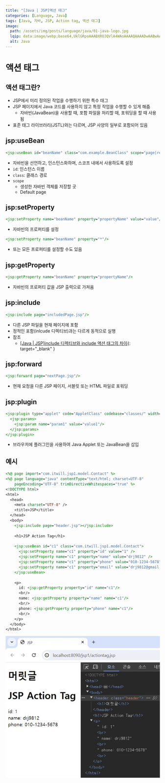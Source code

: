 ```yaml
---
title: "[Java | JSP]액션 태그"
categories: [Language, Java]
tags: [Java, 자바, JSP, Action tag, 액션 태그]
image:
  path: /assets/img/posts/language/java/01-java-logo.jpg
  lqip: data:image/webp;base64,UklGRpoAAABXRUJQVlA4WAoAAAAQAAAADwAABwAAQUxQSDIAAAARL0AmbZurmr57yyIiqE8oiG0bejIYEQTgqiDA9vqnsUSI6H+oAERp2HZ65qP/VIAWAFZQOCBCAAAA8AEAnQEqEAAIAAVAfCWkAALp8sF8rgRgAP7o9FDvMCkMde9PK7euH5M1m6VWoDXf2FkP3BqV0ZYbO6NA/VFIAAAA
  alt: Java
---
```


# 액션 태그

## 액션 태그란?

- JSP에서 미리 정의된 작업을 수행하기 위한 특수 태그
- JSP 페이지에서 Java 코드를 사용하지 않고 특정 작업을 수행할 수 있게 해줌
  + 자바빈(JavaBean)을 사용할 때, 포함 파일을 처리할 때, 포워딩을 할 때 사용됨
- 표준 태그 라이브러리(JSTL)와는 다르며, JSP 사양의 일부로 포함되어 있음

## jsp:useBean

```jsp
<jsp:useBean id="beanName" class="com.example.BeanClass" scope="page|request|session|application"/>
```

- 자바빈을 선언하고, 인스턴스화하며, 스코프 내에서 사용하도록 설정
- `id`: 인스턴스 이름
- `class`: 클래스 경로
- `scope`
  + 생성한 자바빈 객체를 저장할 곳
  + Default page

## jsp:setProperty

```jsp
<jsp:setProperty name="beanName" property="propertyName" value="value"/>
```

- 자바빈의 프로퍼티를 설정

```jsp
<jsp:setProperty name="beanName" property="*"/>
```

- 또는 모든 프로퍼티를 설정할 수도 있음

## jsp:getProperty

```jsp
<jsp:getProperty name="beanName" property="propertyName"/>
```

- 자바빈의 프로퍼티 값을 JSP 출력으로 가져옴

## jsp:include

```jsp
<jsp:include page="includedPage.jsp"/>
```

- 다른 JSP 파일을 현재 페이지에 포함
- 정적인 포함(inlcude 디렉티브)과는 다르게 동적으로 실행
- 참조
  + [[Java \| JSP]include 디렉티브와 include 액션 태그의 차이](https://drj9812.github.io/posts/the-difference-between-include-directive-and-include-action-tag/){: target="_blank" }

## jsp:forward

```jsp
<jsp:forward page="nextPage.jsp"/>
```

- 현재 요청을 다른 JSP 페이지, 서블릿 또는 HTML 파일로 포워딩

## jsp:plugin

```jsp
<jsp:plugin type="applet" code="AppletClass" codebase="classes/" width="300" height="300">
  <jsp:params>
    <jsp:param name="param1" value="value1"/>
  </jsp:params>
</jsp:plugin>
```

- 브라우저에 플러그인을 사용하여 Java Applet 또는 JavaBean을 삽입

## 예시

```jsp
<%@ page import="com.itwill.jsp1.model.Contact" %>
<%@ page language="java" contentType="text/html; charset=UTF-8"
    pageEncoding="UTF-8" trimDirectiveWhitespaces="true" %>
<!DOCTYPE html>
<html>
  <head>
    <meta charset="UTF-8" />
    <title>JSP</title>
  </head>
  <body>
    <jsp:include page="header.jsp"></jsp:include>

    <h1>JSP Action Tag</h1>

    <jsp:useBean id="c1" class="com.itwill.jsp1.model.Contact">
      <jsp:setProperty name="c1" property="id" value="1" />
      <jsp:setProperty name="c1" property="name" value="drj9812" />
      <jsp:setProperty name="c1" property="phone" value="010-1234-5678" />
      <jsp:setProperty name="c1" property="email" value="drj9812@gmail.com" />
    </jsp:useBean>

    <p>
      id: <jsp:getProperty property="id" name="c1"/>
      <br/>
      name: <jsp:getProperty property="name" name="c1"/>
      <br/>
      phone: <jsp:getProperty property="phone" name="c1"/>
      <br/>
    </p>
  </body>
</html>
```

![01-result-ex](/assets/img/posts/language/java/jsp/action-tags/01-result-ex.jpg)